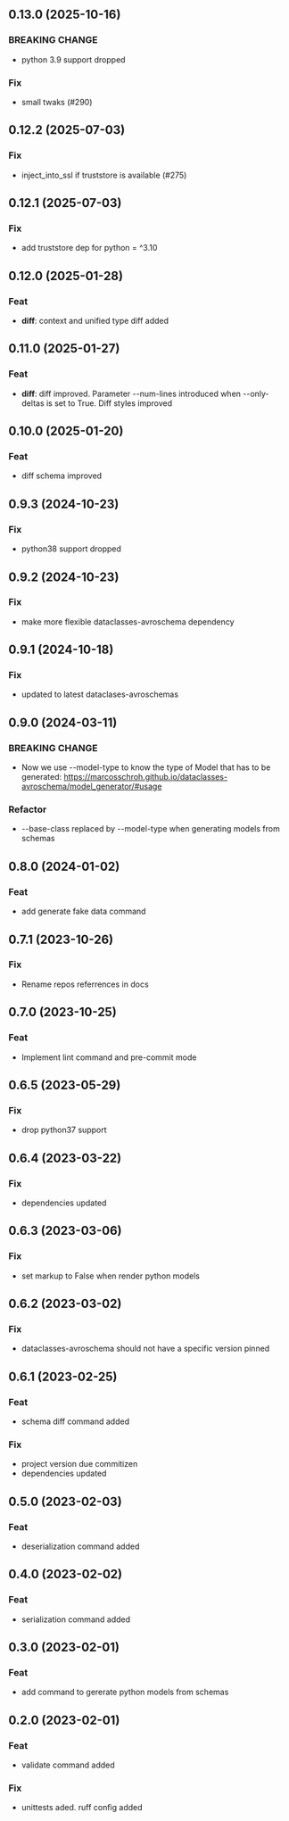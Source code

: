 ## 0.13.0 (2025-10-16)

### BREAKING CHANGE

- python 3.9 support dropped

### Fix

- small twaks (#290)

## 0.12.2 (2025-07-03)

### Fix

- inject_into_ssl if truststore is available (#275)

## 0.12.1 (2025-07-03)

### Fix

- add truststore dep for python = ^3.10

## 0.12.0 (2025-01-28)

### Feat

- **diff**: context and unified type diff added

## 0.11.0 (2025-01-27)

### Feat

- **diff**: diff improved. Parameter --num-lines introduced when --only-deltas is set to True. Diff styles improved

## 0.10.0 (2025-01-20)

### Feat

- diff schema improved

## 0.9.3 (2024-10-23)

### Fix

- python38 support dropped

## 0.9.2 (2024-10-23)

### Fix

- make more flexible dataclasses-avroschema dependency

## 0.9.1 (2024-10-18)

### Fix

- updated to latest dataclases-avroschemas

## 0.9.0 (2024-03-11)

### BREAKING CHANGE

- Now we use --model-type to know the type of Model that has to be generated: https://marcosschroh.github.io/dataclasses-avroschema/model_generator/#usage

### Refactor

- --base-class replaced by --model-type when generating models from schemas

## 0.8.0 (2024-01-02)

### Feat

- add generate fake data command

## 0.7.1 (2023-10-26)

### Fix

- Rename repos referrences in docs

## 0.7.0 (2023-10-25)

### Feat

- Implement lint command and pre-commit mode

## 0.6.5 (2023-05-29)

### Fix

- drop python37 support

## 0.6.4 (2023-03-22)

### Fix

- dependencies updated

## 0.6.3 (2023-03-06)

### Fix

- set markup to False when render python models

## 0.6.2 (2023-03-02)

### Fix

- dataclasses-avroschema should not have a specific version pinned

## 0.6.1 (2023-02-25)

### Feat

- schema diff command added

### Fix

- project version due commitizen
- dependencies updated

## 0.5.0 (2023-02-03)

### Feat

- deserialization command added

## 0.4.0 (2023-02-02)

### Feat

- serialization command added

## 0.3.0 (2023-02-01)

### Feat

- add command to gererate python models from schemas

## 0.2.0 (2023-02-01)

### Feat

- validate command added

### Fix

- unittests aded. ruff config added
